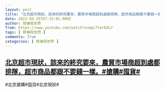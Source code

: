 ```yaml
---
layout: post
title: "北京超市現狀，該來的終究要來，農貿市場商超到處都排隊，超市商品都跟不要錢一樣。#搶購#囤貨#"
date: 2022-04-25T07:15:01.000Z
author: 铁锤观世界
from: https://www.youtube.com/watch?v=mpLTtmrDdLY
tags: [ 铁锤观世界 ]
comments: True
categories: [ 铁锤观世界 ]
---
```

<!--1650870901000-->
[北京超市現狀，該來的終究要來，農貿市場商超到處都排隊，超市商品都跟不要錢一樣。#搶購#囤貨#](https://www.youtube.com/watch?v=mpLTtmrDdLY)
------

<div>
#北京搶購#囤貨#北京現狀#
</div>
